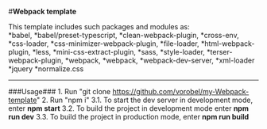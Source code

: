 #**Webpack template**

This template includes such packages and modules as:    
    *babel,
    *babel/preset-typescript,
    *clean-webpack-plugin,
    *cross-env,
    *css-loader,
    *css-minimizer-webpack-plugin,
    *file-loader,
    *html-webpack-plugin,
    *less,
    *mini-css-extract-plugin,
    *sass,
    *style-loader,
    *terser-webpack-plugin,
    *webpack,
    *webpack,
    *webpack-dev-server,
    *xml-loader
    *jquery
    *normalize.css

***

###Usage###
    1. Run "git clone https://github.com/vorobel/my-Webpack-template"
    2. Run "npm i"
    3.1. To start the dev server in development mode, enter **npm start**
    3.2. To build the project in development mode enter **npm run dev**
    3.3. To build the project in production mode, enter **npm run build**
